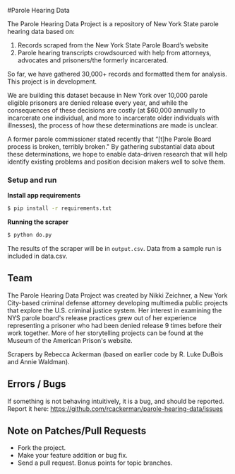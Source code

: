#Parole Hearing Data

The Parole Hearing Data Project is a repository of New York State parole hearing data based on:

 1. Records scraped from the New York State Parole Board’s website
 2. Parole hearing transcripts crowdsourced with help from attorneys, advocates and prisoners/the formerly incarcerated.

So far, we have gathered 30,000+ records and formatted them for analysis. This project is in development.

We are building this dataset because in New York over 10,000 parole eligible prisoners are denied release every year, and while the consequences of these decisions are costly (at $60,000 annually to incarcerate one individual, and more to incarcerate older individuals with illnesses), the process of how these determinations are made is unclear.

A former parole commissioner stated recently that “[t]he Parole Board process is broken, terribly broken." By gathering substantial data about these determinations, we hope to enable data-driven research that will help identify existing problems and position decision makers well to solve them.

### Setup and run

**Install app requirements**

```bash
$ pip install -r requirements.txt
```

**Running the scraper**

```bash
$ python do.py
```

The results of the scraper will be in `output.csv`. Data from a sample run is
included in data.csv.

## Team

The Parole Hearing Data Project was created by Nikki Zeichner, a New York City-based criminal defense attorney developing multimedia public projects that explore the U.S. criminal justice system.  Her interest in examining the NYS parole board's release practices grew out of her experience representing a prisoner who had been denied release 9 times before their work together.  More of her storytelling projects can be found at the Museum of the American Prison's website.

Scrapers by Rebecca Ackerman (based on earlier code by R. Luke DuBois and Annie Waldman).

## Errors / Bugs

If something is not behaving intuitively, it is a bug, and should be reported.
Report it here: https://github.com/rcackerman/parole-hearing-data/issues

## Note on Patches/Pull Requests

* Fork the project.
* Make your feature addition or bug fix.
* Send a pull request. Bonus points for topic branches.

